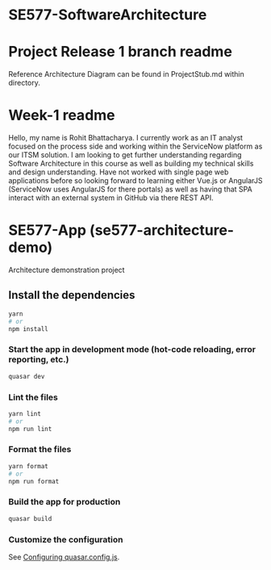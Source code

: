 # SE577-SoftwareArchitecture
# Project Release 1 branch readme

Reference Architecture Diagram can be found in ProjectStub.md within directory. 

# Week-1 readme

Hello, my name is Rohit Bhattacharya. I currently work as an IT analyst focused on the process side and working within the ServiceNow platform as our ITSM solution. I am looking to get further understanding regarding Software Architecture in this course as well as building my technical skills and design understanding. Have not worked with single page web applications before so looking forward to learning either Vue.js or AngularJS (ServiceNow uses AngularJS for there portals) as well as having that SPA interact with an external system in GitHub via there REST API. 





# SE577-App (se577-architecture-demo)

Architecture demonstration project

## Install the dependencies

```bash
yarn
# or
npm install
```

### Start the app in development mode (hot-code reloading, error reporting, etc.)

```bash
quasar dev
```

### Lint the files

```bash
yarn lint
# or
npm run lint
```

### Format the files

```bash
yarn format
# or
npm run format
```

### Build the app for production

```bash
quasar build
```

### Customize the configuration

See [Configuring quasar.config.js](https://v2.quasar.dev/quasar-cli-webpack/quasar-config-js).
